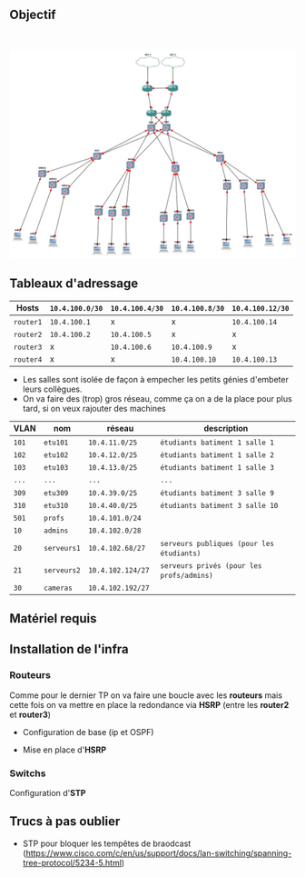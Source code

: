 ## Objectif

<br><p align="center">
  <img src="./relatives/infra.png" title="TP 4 Campus : Infra">
</p>










## Tableaux d'adressage

Hosts | `10.4.100.0/30` | `10.4.100.4/30` | `10.4.100.8/30` | `10.4.100.12/30`
--- | --- | --- | --- | ---
`router1` | `10.4.100.1` | x | x | `10.4.100.14`
`router2` | `10.4.100.2` | `10.4.100.5` | x | x
`router3` | x | `10.4.100.6` | `10.4.100.9` | x
`router4` | x | x | `10.4.100.10` | `10.4.100.13`








* Les salles sont isolée de façon à empecher les petits génies d'embeter leurs collègues.
* On va faire des (trop) gros réseau, comme ça on a de la place pour plus tard, si on veux rajouter des machines





VLAN | nom | réseau | description
--- | --- | --- | ---
`101` | `etu101` | `10.4.11.0/25` | `étudiants batiment 1 salle 1`
`102` | `etu102` | `10.4.12.0/25` | `étudiants batiment 1 salle 2`
`103` | `etu103` | `10.4.13.0/25` | `étudiants batiment 1 salle 3`
`...` | `...` | `...` | `...`
`309` | `etu309` | `10.4.39.0/25` | `étudiants batiment 3 salle 9`
`310` | `etu310` | `10.4.40.0/25` | `étudiants batiment 3 salle 10`
`501` | `profs` | `10.4.101.0/24` | 
`10` | `admins` | `10.4.102.0/28` | 
`20` | `serveurs1` | `10.4.102.68/27` | `serveurs publiques (pour les étudiants)`
`21` | `serveurs2` | `10.4.102.124/27 ` | `serveurs privés (pour les profs/admins)`
`30` | `cameras` | `10.4.102.192/27` | 













## Matériel requis




## Installation de l'infra

### Routeurs
Comme pour le dernier TP on va faire une boucle avec les **routeurs** mais cette fois on va mettre en place la redondance via **HSRP** (entre les **router2** et **router3**)

* Configuration de base (ip et OSPF)


* Mise en place d'**HSRP**


### Switchs
Configuration d'**STP**



## Trucs à pas oublier
* STP pour bloquer les tempêtes de braodcast (https://www.cisco.com/c/en/us/support/docs/lan-switching/spanning-tree-protocol/5234-5.html)